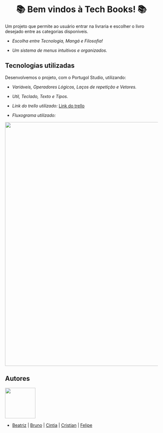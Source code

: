 
<h1 align="center"> 📚 Bem vindos à Tech Books! 📚</h1>
<base target="_blank">


          
          

Um projeto que permite ao usuário entrar na livraria e escolher o livro desejado entre as categorias disponiveis.

* <i>Escolha entre Tecnologia, Mangá e Filosofia!</i>

* <i>Um sistema de menus intuitivos e organizados.</i>



## Tecnologias utilizadas

Desenvolvemos o projeto, com o Portugol Studio, utilizando:

* <i>Variáveis, Operadores Lógicos, Laços de repetição e Vetores.</i>
* <i>Util, Teclado, Texto e Tipos.</i>

* <i>Link do trello utilizado:</i>
  <a href="https://trello.com/b/lbvETDBl/projeto-final-l%C3%B3gica-de-programa%C3%A7%C3%A3o-livraria">Link do trello</a>

* <i>Fluxograma utilizado:</i>

<img src="https://cdn.discordapp.com/attachments/1135262336819679372/1139981119421435904/Fluxograma_Grupo_1_-_Login.drawio_1.png" height="800" width="600" align="center">


## Autores

<img src="https://cdn.discordapp.com/attachments/1135262336819679372/1140675577733464254/github-logo-git-hub-icon-with-text-on-white-and-black-background-free-vector_2-removebg-preview.png" height="100" width="100" />

- [Beatriz](https://github.com/beabarcel)  |  [Bruno](https://github.com/brunolimaptr) | [Cintia](https://github.com/Cintiaaaa) | [Cristian](https://github.com/leignel) | [Felipe](https://github.com/FelipeSutter)



